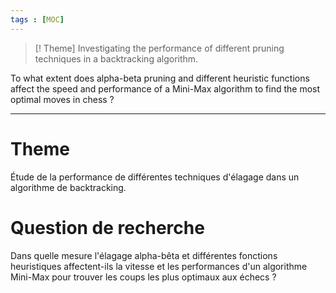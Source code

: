 ```yaml
---
tags : [MOC]
---
```

> [! Theme]
> Investigating the performance of different pruning techniques in a backtracking algorithm.
  
To what extent does alpha-beta pruning and different heuristic functions affect the speed and performance of a Mini-Max algorithm to find the most optimal moves in chess ?

---
# Theme
Étude de la performance de différentes techniques d'élagage dans un algorithme de backtracking.


# Question de recherche
Dans quelle mesure l'élagage alpha-bêta et différentes fonctions heuristiques affectent-ils la vitesse et les performances d'un algorithme Mini-Max pour trouver les coups les plus optimaux aux échecs ?


